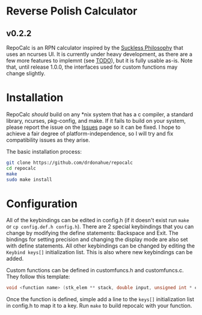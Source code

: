 # Reverse Polish Calculator
## v0.2.2

RepoCalc is an RPN calculator inspired by the [Suckless Philosophy](https://suckless.org/philosophy) that uses an ncurses UI. It is currently under heavy development, as there are
a few more features to implemnt (see [TODO](TODO.md)), but it is fully usable as-is. Note that, until release 1.0.0, the interfaces
used for custom functions may change slightly.

# Installation

RepoCalc *should* build on any \*nix system that has a c compiler, a standard library, ncurses, pkg-config, and make. If
it fails to build on your system, please report the issue on the [Issues](https://github.com/drdonahue/repocalc/issues) page
so it can be fixed. I hope to achieve a fair degree of platform-independence, so I will try and fix compatibility issues as they arise.

The basic installation process:

```bash
git clone https://github.com/drdonahue/repocalc
cd repocalc
make
sudo make install
```
# Configuration

All of the keybindings can be edited in config.h (if it doesn't exist run `make` or `cp config.def.h config.h`).
There are 2 special keybindings that you can change by modifying the define statements: Backspace and Exit.
The bindings for setting precision and changing the display mode are also set with define statements. All other keybindings can
be changed by editing the `Keybind keys[]` initialization list. This is also where new keybindings can be added.

Custom functions can be defined in customfuncs.h and customfuncs.c. They follow this template:
```c 
void <function name> (stk_elem ** stack, double input, unsigned int * cursorpos);
```
Once the function is defined, simple add a line to the `keys[]` initialization list in config.h to map it to a key.
Run `make` to build repocalc with your function.




